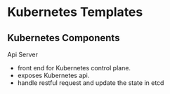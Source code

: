 # Kubernetes Templates

## Kubernetes Components

Api Server

- front end for Kubernetes control plane.
- exposes Kubernetes api.
- handle restful request and update the state in etcd

